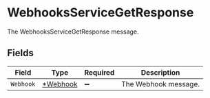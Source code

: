 # WebhooksServiceGetResponse

The WebhooksServiceGetResponse message.


## Fields

| Field                                      | Type                                       | Required                                   | Description                                |
| ------------------------------------------ | ------------------------------------------ | ------------------------------------------ | ------------------------------------------ |
| `Webhook`                                  | [*Webhook](../../models/shared/webhook.md) | :heavy_minus_sign:                         | The Webhook message.                       |